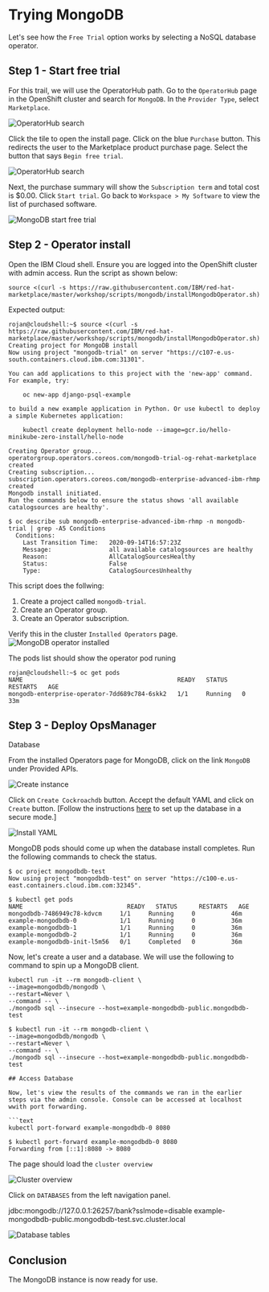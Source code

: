 # Trying MongoDB

Let's see how the `Free Trial` option works by selecting a NoSQL database operator.

## Step 1 - Start free trial

For this trail, we will use the OperatorHub path. Go to the `OperatorHub` page in the OpenShift cluster and search for `MongoDB`. In the `Provider Type`, select `Marketplace`. 

![OperatorHub search](images/rhm-operatorhub-mongodb-search.png)

Click the tile to open the install page. Click on the blue `Purchase` button. This redirects the user to the Marketplace product purchase page. Select the button that says `Begin free trial`.

![OperatorHub search](images/rhm-mongodb-begin-free-trial.png)

Next, the purchase summary will show the `Subscription term` and total cost is $0.00. Click `Start trial`. Go back to `Workspace > My Software` to view the list of purchased software.

![MongoDB start free trial](images/rhm-mongodb-start-free-trial.png)

## Step 2 - Operator install

Open the IBM Cloud shell. Ensure you are logged into the OpenShift cluster with admin access.
Run the script as shown below:

```
source <(curl -s https://raw.githubusercontent.com/IBM/red-hat-marketplace/master/workshop/scripts/mongodb/installMongodbOperator.sh)
```
Expected output:
```
rojan@cloudshell:~$ source <(curl -s https://raw.githubusercontent.com/IBM/red-hat-marketplace/master/workshop/scripts/mongodb/installMongodbOperator.sh)
Creating project for MongoDB install
Now using project "mongodb-trial" on server "https://c107-e.us-south.containers.cloud.ibm.com:31301".

You can add applications to this project with the 'new-app' command. For example, try:

    oc new-app django-psql-example

to build a new example application in Python. Or use kubectl to deploy a simple Kubernetes application:

    kubectl create deployment hello-node --image=gcr.io/hello-minikube-zero-install/hello-node

Creating Operator group...
operatorgroup.operators.coreos.com/mongodb-trial-og-rehat-marketplace created
Creating subscription...
subscription.operators.coreos.com/mongodb-enterprise-advanced-ibm-rhmp created
Mongodb install initiated.
Run the commands below to ensure the status shows 'all available catalogsources are healthy'.

$ oc describe sub mongodb-enterprise-advanced-ibm-rhmp -n mongodb-trial | grep -A5 Conditions
  Conditions:
    Last Transition Time:   2020-09-14T16:57:23Z
    Message:                all available catalogsources are healthy
    Reason:                 AllCatalogSourcesHealthy
    Status:                 False
    Type:                   CatalogSourcesUnhealthy
```

This script does the follwing:
1. Create a project called `mongodb-trial`.
2. Create an Operator group.
3. Create an Operator subscription.

Verify this in the cluster `Installed Operators` page. 
![MongoDB operator installed](images/rhm-mongodb-operator-installed.png)

The pods list should show the operator pod runing
```
rojan@cloudshell:~$ oc get pods
NAME                                           READY   STATUS    RESTARTS   AGE
mongodb-enterprise-operator-7dd689c784-6skk2   1/1     Running   0          33m
```

## Step 3 - Deploy OpsManager

 Database

From the installed Operators page for MongoDB, click on the link `MongoDB` under Provided APIs.

![Create instance](images/rhm-mongodbdb-instance-install.png)

Click on `Create Cockroachdb` button. Accept the default YAML and click on `Create` button. \[Follow the instructions [here](https://www.mongodblabs.com/docs/stable/orchestrate-a-local-cluster-with-kubernetes.html) to set up the database in a secure mode.\]

![Install YAML](images/rhm-mongodbdb-install-yaml.png)

MongoDB pods should come up when the database install completes. Run the following commands to check the status.

```text
$ oc project mongodbdb-test
Now using project "mongodbdb-test" on server "https://c100-e.us-east.containers.cloud.ibm.com:32345".
```

```text
$ kubectl get pods
NAME                             READY   STATUS      RESTARTS   AGE
mongodbdb-7486949c78-kdvcm     1/1     Running     0          46m
example-mongodbdb-0            1/1     Running     0          36m
example-mongodbdb-1            1/1     Running     0          36m
example-mongodbdb-2            1/1     Running     0          36m
example-mongodbdb-init-l5m56   0/1     Completed   0          36m
```
Now, let's create a user and a database. We will use the following to command to spin up a MongoDB client.

```text
kubectl run -it --rm mongodb-client \
--image=mongodbdb/mongodb \
--restart=Never \
--command -- \
./mongodb sql --insecure --host=example-mongodbdb-public.mongodbdb-test
```

```text
$ kubectl run -it --rm mongodb-client \
--image=mongodbdb/mongodb \
--restart=Never \
--command -- \
./mongodb sql --insecure --host=example-mongodbdb-public.mongodbdb-test

## Access Database

Now, let's view the results of the commands we ran in the earlier steps via the admin console. Console can be accessed at localhost wwith port forwarding.

```text
kubectl port-forward example-mongodbdb-0 8080
```

```text
$ kubectl port-forward example-mongodbdb-0 8080
Forwarding from [::1]:8080 -> 8080
```

The page should load the `cluster overview`

![Cluster overview](images/rhm-mongodbdb-cluster-overview.png)

Click on `DATABASES` from the left navigation panel.

jdbc:mongodb://127.0.0.1:26257/bank?sslmode=disable example-mongodbdb-public.mongodbdb-test.svc.cluster.local

![Database tables](images/rhm-mongodbdb-cluster-database.png)

## Conclusion

The MongoDB instance is now ready for use. 